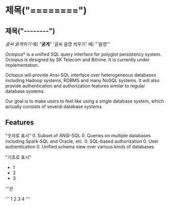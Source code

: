 제목("========")
================

제목("--------")
---------------

*글씨 굵게하기*	예) "**굵게**"
'글씨 음영 씌우기' 예) "'음영'"



*Octopus** is a unified SQL query interface for polyglot persistency system. Octopus is designed by SK Telecom and Bitnine.
It is currently under implementation.

Octopus will provide Ansi-SQL interface over heterogeneous databases including Hadoop systems, RDBMS and many NoSQL systems.
It will also provide authentication and authorization features similar to regular database systems.

Our goal is to make users to feel like using a single database system, which actually consists of several database systems.

**Features**
--------------

"숫자로 표시"
0. Subset of ANSI-SQL
0. Queries on multiple databases including Spark-SQL and Oracle, etc.
0. SQL-based authorization
0. User authentication
0. Unified schema view over various kinds of databases


"기호로 표시"
* 1
* 2
* 3

'''은

'''
1
2
3
4
'''
